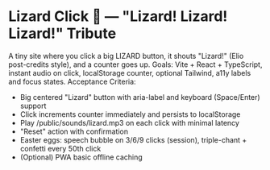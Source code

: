# Lizard Click 🦎 — "Lizard! Lizard! Lizard!" Tribute
A tiny site where you click a big LIZARD button, it shouts "Lizard!" (Elio post-credits style), and a counter goes up.
Goals: Vite + React + TypeScript, instant audio on click, localStorage counter, optional Tailwind, a11y labels and focus states.
Acceptance Criteria:
- Big centered "Lizard" button with aria-label and keyboard (Space/Enter) support
- Click increments counter immediately and persists to localStorage
- Play /public/sounds/lizard.mp3 on each click with minimal latency
- "Reset" action with confirmation
- Easter eggs: speech bubble on 3/6/9 clicks (session), triple-chant + confetti every 50th click
- (Optional) PWA basic offline caching